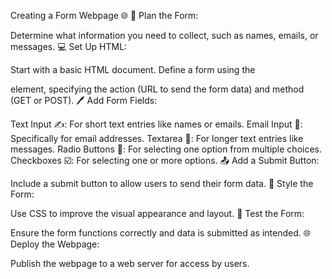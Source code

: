 Creating a Form Webpage 🌐
📝 Plan the Form:

Determine what information you need to collect, such as names, emails, or messages.
💻 Set Up HTML:

Start with a basic HTML document.
Define a form using the <form> element, specifying the action (URL to send the form data) and method (GET or POST).
🖊️ Add Form Fields:

Text Input ✍️: For short text entries like names or emails.
Email Input 📧: Specifically for email addresses.
Textarea 📝: For longer text entries like messages.
Radio Buttons 🔘: For selecting one option from multiple choices.
Checkboxes ☑️: For selecting one or more options.
📤 Add a Submit Button:

Include a submit button to allow users to send their form data.
🎨 Style the Form:

Use CSS to improve the visual appearance and layout.
🚀 Test the Form:

Ensure the form functions correctly and data is submitted as intended.
🌐 Deploy the Webpage:

Publish the webpage to a web server for access by users.
